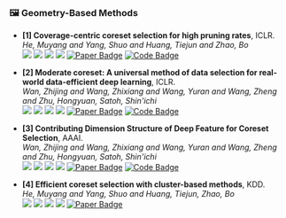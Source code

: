 ### 🖼️ Geometry-Based Methods


- **[1] Coverage-centric coreset selection for high pruning rates**, ICLR.  
*He, Muyang and Yang, Shuo and Huang, Tiejun and Zhao, Bo*  
![](https://img.shields.io/badge/CCS-blue) ![](https://img.shields.io/badge/Image_Classification-green)  ![](https://img.shields.io/badge/Geometry-red) ![](https://img.shields.io/badge/Dataset_Pruning-orange)
<a href="https://fanlai.me/assets/papers/coreset-iclr23.pdf"><img src="https://img.shields.io/badge/arXiv-Paper-%23D2691E?logo=arxiv" alt="Paper Badge"></a>
<a href="https://github.com/haizhongzheng/Coverage-centric-coreset-selection"><img src="https://img.shields.io/badge/GitHub-Code-brightgreen?logo=github" alt="Code Badge"></a>

- **[2]  Moderate coreset: A universal method of data selection for real-world data-efficient deep learning**, ICLR.  
*Wan, Zhijing and Wang, Zhixiang and Wang, Yuran and Wang, Zheng and Zhu, Hongyuan, Satoh, Shin'ichi*  
![](https://img.shields.io/badge/Moderate-DS-blue) ![](https://img.shields.io/badge/Image_Classification-green)  ![](https://img.shields.io/badge/Geometry-red) ![](https://img.shields.io/badge/Dataset_Pruning-orange)
<a href="https://drive.google.com/file/d/1ZZAxIG9xkz0oOar68WJP0O35151TVy-t/view"><img src="https://img.shields.io/badge/arXiv-Paper-%23D2691E?logo=arxiv" alt="Paper Badge"></a>
<a href="https://github.com/tmllab/2023_ICLR_Moderate-DS"><img src="https://img.shields.io/badge/GitHub-Code-brightgreen?logo=github" alt="Code Badge"></a>

- **[3]  Contributing Dimension Structure of Deep Feature for Coreset Selection**, AAAI.  
*Wan, Zhijing and Wang, Zhixiang and Wang, Yuran and Wang, Zheng and Zhu, Hongyuan, Satoh, Shin'ichi*  
![](https://img.shields.io/badge/CDS-blue) ![](https://img.shields.io/badge/Image_Classification-green)  ![](https://img.shields.io/badge/Geometry-red) ![](https://img.shields.io/badge/Dataset_Pruning-orange)
<a href="https://arxiv.org/pdf/2401.16193"><img src="https://img.shields.io/badge/arXiv-Paper-%23D2691E?logo=arxiv" alt="Paper Badge"></a>
<a href="https://github.com/ZhijingWan/contributing-dimension-structure"><img src="https://img.shields.io/badge/GitHub-Code-brightgreen?logo=github" alt="Code Badge"></a>

- **[4] Efficient coreset selection with cluster-based methods**, KDD.  
*He, Muyang and Yang, Shuo and Huang, Tiejun, Zhao, Bo*  
![](https://img.shields.io/badge/FastCore-blue) ![](https://img.shields.io/badge/Image_Classification-green)  ![](https://img.shields.io/badge/Geometry-red) ![](https://img.shields.io/badge/Dataset_Pruning-orange)
<a href="https://dl.acm.org/doi/pdf/10.1145/3580305.3599326"><img src="https://img.shields.io/badge/arXiv-Paper-%23D2691E?logo=arxiv" alt="Paper Badge"></a>

